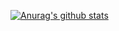 [![Anurag's github stats](https://github-readme-stats.vercel.app/api?username=NickNguyeniOS14)](https://github.com/anuraghazra/github-readme-stats)
